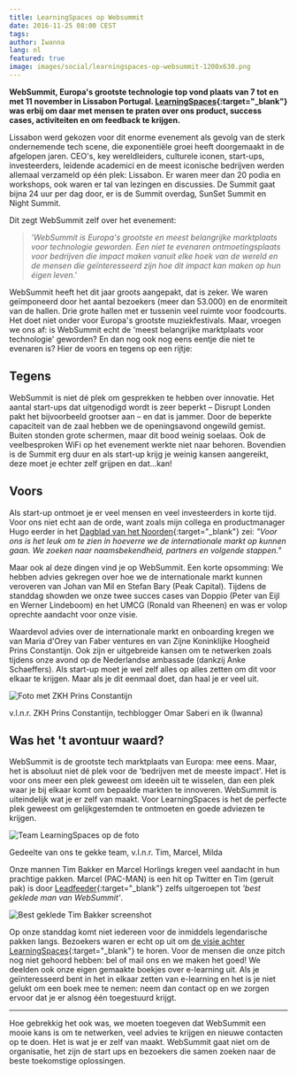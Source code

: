 ```yaml
---
title: LearningSpaces op Websummit
date: 2016-11-25 08:00 CEST
tags:
author: Iwanna
lang: nl
featured: true
image: images/social/learningspaces-op-websummit-1200x630.png
---
```


**WebSummit, Europa's grootste technologie top vond plaats van 7 tot en met 11 november in Lissabon Portugal. [LearningSpaces](http://www.learningspaces.nl){:target="_blank"} was erbij om daar met mensen te praten over ons product, success cases, activiteiten en om feedback te krijgen.**

Lissabon werd gekozen voor dit enorme evenement als gevolg van de sterk ondernemende tech scene, die exponentiële groei heeft doorgemaakt in de afgelopen jaren. CEO's, key wereldleiders, culturele iconen, start-ups, investeerders, leidende academici en de meest iconische bedrijven werden allemaal verzameld op één plek: Lissabon. Er waren meer dan 20 podia en workshops, ook waren er tal van lezingen en discussies. De Summit gaat bijna 24 uur per dag door, er is de Summit overdag, SunSet Summit en Night Summit.

Dit zegt WebSummit zelf over het evenement:

> *'WebSummit is Europa's grootste en meest belangrijke marktplaats voor technologie geworden. Een niet te evenaren ontmoetingsplaats voor bedrijven die impact maken vanuit elke hoek van de wereld en de mensen die geïnteresseerd zijn hoe dit impact kan maken op hun éigen leven.'*  

WebSummit heeft het dit jaar groots aangepakt, dat is zeker. We waren geïmponeerd door het aantal bezoekers (meer dan 53.000) en de enormiteit van de hallen. Drie grote hallen met er tussenin veel ruimte voor foodcourts. Het doet niet onder voor Europa's grootste muziekfestivals. Maar, vroegen we ons af: is WebSummit echt de 'meest belangrijke marktplaats voor technologie' geworden? En dan nog ook nog eens eentje die niet te evenaren is? Hier de voors en tegens op een rijtje:

## Tegens
WebSummit is niet dé plek om gesprekken te hebben over innovatie. Het aantal start-ups dat uitgenodigd wordt is zeer beperkt – Disrupt Londen pakt het bijvoorbeeld grootser aan – en dat is jammer. Door de beperkte capaciteit van de zaal hebben we de openingsavond ongewild gemist. Buiten stonden grote schermen, maar dit bood weinig soelaas. Ook de veelbesproken WiFi op het evenement werkte niet naar behoren. Bovendien is de Summit erg duur en als start-up krijg je weinig kansen aangereikt, deze moet je echter zelf grijpen en dat...kan!

## Voors
Als start-up ontmoet je er veel mensen en veel investeerders in korte tijd. Voor ons niet echt aan de orde, want zoals mijn collega en productmanager Hugo eerder in het [Dagblad van het Noorden](http://www.dvhn.nl/economie/LearningSpaces-is-%E2%80%98vreemde-eend-in-de-bijt%E2%80%99-21731305.html){:target="_blank"} zei: *"Voor ons is het leuk om te zien in hoeverre we de internationale markt op kunnen gaan. We zoeken naar naamsbekendheid, partners en volgende stappen."*

Maar ook al deze dingen vind je op WebSummit. Een korte opsomming: We hebben advies gekregen over hoe we de internationale markt kunnen veroveren van Johan van Mil en Stefan Bary (Peak Capital). Tijdens de standdag showden we onze twee succes cases van Doppio (Peter van Eijl en Werner Lindeboom) en het UMCG (Ronald van Rheenen) en was er volop oprechte aandacht voor onze visie.

Waardevol advies over de internationale markt en onboarding kregen we van Maria d'Orey van Faber ventures en van Zijne Koninklijke Hoogheid Prins Constantijn. Ook zijn er uitgebreide kansen om te netwerken zoals tijdens onze avond op de Nederlandse ambassade (dankzij Anke Schaeffers). Als start-up moet je wel zelf alles op alles zetten om dit voor elkaar te krijgen. Maar als je dit eenmaal doet, dan haal je er veel uit.

![Foto met ZKH Prins Constantijn](/images/blog/websummit-2016-01.jpg)
<p class="caption">v.l.n.r. ZKH Prins Constantijn, techblogger Omar Saberi en ik (Iwanna)</p>

## Was het 't avontuur waard?
WebSummit is de grootste tech marktplaats van Europa: mee eens. Maar, het is absoluut niet dé plek voor de 'bedrijven met de meeste impact'. Het is voor ons meer een plek geweest om ideeën uit te wisselen, dan een plek waar je bij elkaar komt om bepaalde markten te innoveren. WebSummit is uiteindelijk wat je er zelf van maakt. Voor LearningSpaces is het de perfecte plek geweest om gelijkgestemden te ontmoeten en goede adviezen te krijgen.

![Team LearningSpaces op de foto](/images/blog/websummit-2016-02.jpg)
<p class="caption">Gedeelte van ons te gekke team, v.l.n.r. Tim, Marcel, Milda </p>

Onze mannen Tim Bakker en Marcel Horlings kregen veel aandacht in hun prachtige pakken. Marcel (PAC-MAN) is een hit op Twitter en Tim (geruit pak) is door [Leadfeeder](https://www.leadfeeder.com/){:target="_blank"} zelfs uitgeroepen tot *'best geklede man van WebSummit'*.

![Best geklede Tim Bakker screenshot](/images/blog/websummit-2016-03.jpg)

Op onze standdag komt niet iedereen voor de inmiddels legendarische pakken langs. Bezoekers waren er echt op uit om [de visie achter LearningSpaces](http://blog.learningspaces.io/what-is-learningspaces/){:target="_blank"} te horen. Voor de mensen die onze pitch nog niet gehoord hebben: bel of mail ons en we maken het goed! We deelden ook onze eigen gemaakte boekjes over e-learning uit. Als je geïnteresseerd bent in het in elkaar zetten van e-learning en het is je niet gelukt om een boek mee te nemen: neem dan contact op en we zorgen ervoor dat je er alsnog één toegestuurd krijgt.

---

Hoe gebrekkig het ook was, we moeten toegeven dat WebSummit een mooie kans is om te netwerken, veel advies te krijgen en nieuwe contacten op te doen. Het is wat je er zelf van maakt. WebSummit gaat niet om de organisatie, het zijn de start ups en bezoekers die samen zoeken naar de beste toekomstige oplossingen.
